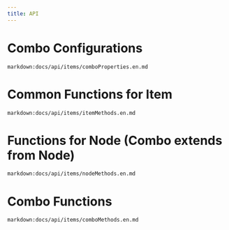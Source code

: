 ```yaml
---
title: API
---
```


# Combo Configurations
`markdown:docs/api/items/comboProperties.en.md`

# Common Functions for Item
`markdown:docs/api/items/itemMethods.en.md`

# Functions for Node (Combo extends from Node)
`markdown:docs/api/items/nodeMethods.en.md`

# Combo Functions
`markdown:docs/api/items/comboMethods.en.md`
